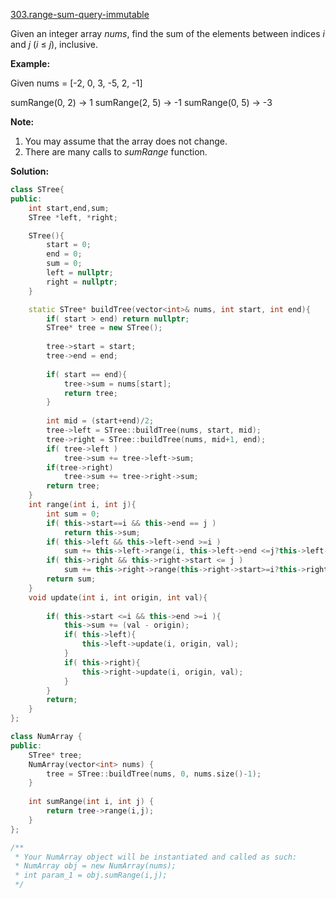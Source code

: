 [303.range-sum-query-immutable](https://leetcode.com/problems/range-sum-query-immutable/)  

Given an integer array _nums_, find the sum of the elements between indices _i_ and _j_ (_i_ ≤ _j_), inclusive.

**Example:**  

Given nums = \[-2, 0, 3, -5, 2, -1\]

sumRange(0, 2) -> 1
sumRange(2, 5) -> -1
sumRange(0, 5) -> -3

**Note:**  

1.  You may assume that the array does not change.
2.  There are many calls to _sumRange_ function.  



**Solution:**  

```cpp
class STree{
public:
    int start,end,sum;
    STree *left, *right;

    STree(){
        start = 0;
        end = 0;
        sum = 0;
        left = nullptr;
        right = nullptr;
    }

    static STree* buildTree(vector<int>& nums, int start, int end){
        if( start > end) return nullptr;
        STree* tree = new STree();
        
        tree->start = start;
        tree->end = end;
        
        if( start == end){
            tree->sum = nums[start];
            return tree;
        } 
        
        int mid = (start+end)/2;
        tree->left = STree::buildTree(nums, start, mid);
        tree->right = STree::buildTree(nums, mid+1, end);
        if( tree->left )
            tree->sum += tree->left->sum;
        if(tree->right)
            tree->sum += tree->right->sum;
        return tree;
    }
    int range(int i, int j){
        int sum = 0;
        if( this->start==i && this->end == j )
            return this->sum;
        if( this->left && this->left->end >=i )
            sum += this->left->range(i, this->left->end <=j?this->left->end:j );
        if( this->right && this->right->start <= j )
            sum += this->right->range(this->right->start>=i?this->right->start:i, j);
        return sum;
    }
    void update(int i, int origin, int val){
        
        if( this->start <=i && this->end >=i ){
            this->sum += (val - origin);
            if( this->left){
                this->left->update(i, origin, val);
            }
            if( this->right){
                this->right->update(i, origin, val);
            }
        }
        return;
    }
};

class NumArray {
public:
    STree* tree;
    NumArray(vector<int> nums) {
        tree = STree::buildTree(nums, 0, nums.size()-1);
    }
    
    int sumRange(int i, int j) {
        return tree->range(i,j);
    }
};

/**
 * Your NumArray object will be instantiated and called as such:
 * NumArray obj = new NumArray(nums);
 * int param_1 = obj.sumRange(i,j);
 */
```
      